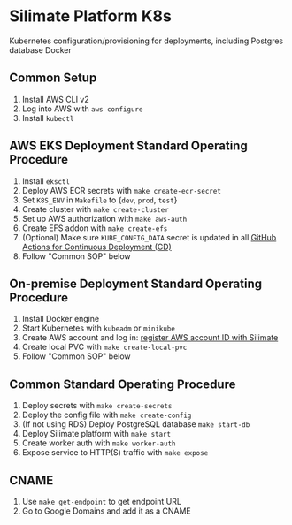 # Silimate Platform K8s
Kubernetes configuration/provisioning for deployments, including Postgres database Docker

## Common Setup
1. Install AWS CLI v2
2. Log into AWS with `aws configure`
3. Install `kubectl`

## AWS EKS Deployment Standard Operating Procedure
1. Install `eksctl`
2. Deploy AWS ECR secrets with `make create-ecr-secret`
3. Set `K8S_ENV` in `Makefile` to {`dev`, `prod`, `test`}
4. Create cluster with `make create-cluster`
5. Set up AWS authorization with `make aws-auth`
6. Create EFS addon with `make create-efs`
7. (Optional) Make sure `KUBE_CONFIG_DATA` secret is updated in all [GitHub Actions for Continuous Deployment (CD)](https://github.com/kodermax/kubectl-aws-eks)
8. Follow "Common SOP" below

## On-premise Deployment Standard Operating Procedure
1. Install Docker engine
2. Start Kubernetes with `kubeadm` or `minikube`
3. Create AWS account and log in: [register AWS account ID with Silimate](https://repost.aws/knowledge-center/secondary-account-access-ecr)
4. Create local PVC with `make create-local-pvc`
5. Follow "Common SOP" below

## Common Standard Operating Procedure
1. Deploy secrets with `make create-secrets`
2. Deploy the config file with `make create-config`
3. (If not using RDS) Deploy PostgreSQL database `make start-db`
4. Deploy Silimate platform with `make start`
5. Create worker auth with `make worker-auth`
6. Expose service to HTTP(S) traffic with `make expose`

## CNAME
1. Use `make get-endpoint` to get endpoint URL
2. Go to Google Domains and add it as a CNAME
